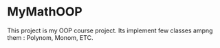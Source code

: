 # MyMathOOP
This project is my OOP course project. Its implement few classes ampng them : Polynom, Monom, ETC.

